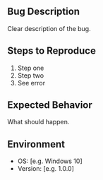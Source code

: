 ## Bug Description
Clear description of the bug.

## Steps to Reproduce
1. Step one
2. Step two
3. See error

## Expected Behavior
What should happen.

## Environment
- OS: [e.g. Windows 10]
- Version: [e.g. 1.0.0]
